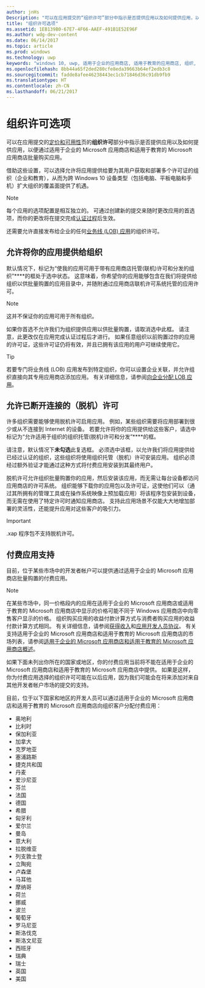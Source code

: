 ```yaml
---
author: jnHs
Description: "可以在应用提交的“组织许可”部分中指示是否提供应用以及如何提供应用，以便通过适用于企业的 Microsoft 应用商店和适用于教育的 Microsoft 应用商店批量购买应用。"
title: "组织许可选项"
ms.assetid: 1EB139B0-67E7-4F66-AAEF-491B1E52E96F
ms.author: wdg-dev-content
ms.date: 06/14/2017
ms.topic: article
ms.prod: windows
ms.technology: uwp
keywords: "windows 10, uwp, 适用于企业的应用商店, 适用于教育的应用商店, 组织, 批量许可"
ms.openlocfilehash: 8bb44a65f2ded280cfe8eda39663b64ef2edb3c8
ms.sourcegitcommit: fadde8afee46238443ec1cb71846d36c91db9fb9
ms.translationtype: HT
ms.contentlocale: zh-CN
ms.lasthandoff: 06/21/2017
---
```

# <a name="organizational-licensing-options"></a>组织许可选项


可以在应用提交的[定价和可用性](set-app-pricing-and-availability.md#organizational-licensing)页的**组织许可**部分中指示是否提供应用以及如何提供应用，以便通过适用于企业的 Microsoft 应用商店和适用于教育的 Microsoft 应用商店批量购买应用。

借助这些设置，可以选择允许将应用提供给要为其用户获取和部署多个许可证的组织（企业和教育），从而为跨 Windows 10 设备类型（包括电脑、平板电脑和手机）扩大组织的覆盖面提供了机遇。

> [!NOTE]
> 每个应用的选项配置是相互独立的。 可通过创建新的提交来随时更改应用的首选项，而你的更改将在提交完成[认证过程](the-app-certification-process.md)后生效。

还需要允许直接发布给企业的任何[业务线 (LOB) 应用](distribute-lob-apps-to-enterprises.md)的组织许可。

## <a name="allowing-your-app-to-be-offered-to-organizations"></a>允许将你的应用提供给组织

默认情况下，标记为“使我的应用可用于带有应用商店托管(联机)许可和分发的组织”****的框处于选中状态。 这意味着，你希望你的应用能够包含在我们将提供给组织以供批量购置的应用目录中，并随附通过应用商店联机许可系统托管的应用许可。

> [!NOTE]
> 这并不保证你的应用可用于所有组织。

如果你首选不允许我们为组织提供应用以供批量购置，请取消选中此框。 请注意，此更改仅在应用完成认证过程后才进行。 如果任意组织以前购置过你的应用的许可证，这些许可证仍将有效，并且已拥有该应用的用户可继续使用它。

> [!TIP]
> 若要专门将业务线 (LOB) 应用发布到特定组织，你可以设置企业关联，并允许组织直接向其专用应用商店添加应用。 有关详细信息，请参阅[向企业分配 LOB 应用](distribute-lob-apps-to-enterprises.md)。


## <a name="allowing-disconnected-offline-licensing"></a>允许已断开连接的（脱机）许可

许多组织需要能够使用脱机许可启用应用。 例如，某些组织需要将应用部署到很少或从不连接到 Internet 的设备。 若要允许将你的应用提供给这些客户，请选中标记为“允许适用于组织的组织托管(脱机)许可和分发”****的框。

请注意，默认情况下**未勾选**此复选框。 必须选中该框，以允许我们将应用提供给已经过认证的组织，这些组织将使用组织托管（脱机）许可安装应用。 组织必须经过额外验证才能通过这种方式将付费应用安装到其最终用户。

脱机许可允许组织批量购置你的应用，然后安装该应用，而无需让每台设备都访问应用商店的许可系统。 组织能够下载你的应用包以及许可证，这使他们可以（通过其所拥有的管理工具或在操作系统映像上预加载应用）将该程序包安装到设备，而无需在使用了特定许可时通知应用商店。 支持此应用场景不仅能大大地增加部署的灵活性，还能提升应用对这些客户的吸引力。

> [!IMPORTANT]
> .xap 程序包不支持脱机许可。  

 
## <a name="paid-app-support"></a>付费应用支持

目前，位于某些市场中的开发者帐户可以提供通过适用于企业的 Microsoft 应用商店批量购置的付费应用。 

> [!NOTE]
> 在某些市场中，同一价格段内的应用在适用于企业的 Microsoft 应用商店或适用于教育的 Microsoft 应用商店中显示的价格可能不同于 Windows 应用商店中向零售客户显示的价格。 组织购买应用的收益付款计算方式与消费者购买应用的收益付款计算方式相同。 有关详细信息，请参阅[获得收入](getting-paid-apps.md)和[应用开发人员协议](https://msdn.microsoft.com/library/windows/apps/hh694058)。 有关支持适用于企业的 Microsoft 应用商店和适用于教育的 Microsoft 应用商店的市场列表，请参阅[适用于企业的 Microsoft 应用商店和适用于教育的 Microsoft 应用商店概述](https://technet.microsoft.com/itpro/windows/manage/windows-store-for-business-overview#supported-markets)。

如果下面未列出你所在的国家或地区，你的付费应用当前将不能在适用于企业的 Microsoft 应用商店和适用于教育的 Microsoft 应用商店中提供。 如果是这样，你为付费应用选择的组织许可可能在以后应用，因为我们可能会在将来添加对来自其他开发者帐户市场的提交的支持。

目前，位于以下国家和地区的开发人员可以通过适用于企业的 Microsoft 应用商店和适用于教育的 Microsoft 应用商店向组织客户分配付费应用：

- 奥地利
- 比利时
- 保加利亚
- 加拿大
- 克罗地亚
- 塞浦路斯
- 捷克共和国
- 丹麦
- 爱沙尼亚
- 芬兰
- 法国
- 德国
- 希腊
- 匈牙利
- 爱尔兰
- 曼岛
- 意大利
- 拉脱维亚
- 列支敦士登
- 立陶宛
- 卢森堡
- 马耳他
- 摩纳哥
- 荷兰
- 挪威
- 波兰
- 葡萄牙
- 罗马尼亚
- 斯洛伐克
- 斯洛文尼亚
- 西班牙
- 瑞典
- 瑞士
- 英国
- 美国
